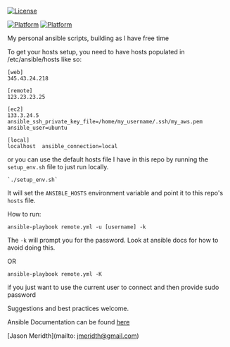 [![License](https://img.shields.io/badge/license-MIT-blue.svg?style=flat)](LICENSE)

[![Platform](http://img.shields.io/badge/platform-ubuntu-dd4814.svg?style=flat)](Ubuntu)
[![Platform](http://img.shields.io/badge/platform-osx-000000.svg?style=flat)](OSX)


My personal ansible scripts, building as I have free time

To get your hosts setup, you need to have hosts populated in /etc/ansible/hosts like so:

    [web]
    345.43.24.218

    [remote]
    123.23.23.25

    [ec2]
    133.3.24.5 ansible_ssh_private_key_file=/home/my_username/.ssh/my_aws.pem ansible_user=ubuntu

    [local]
    localhost  ansible_connection=local

or you can use the default hosts file I have in this repo by running the `setup_env.sh` file to just run locally.

    `./setup_env.sh`

It will set the `ANSIBLE_HOSTS` environment variable and point it to this repo's `hosts` file.

How to run:

    ansible-playbook remote.yml -u [username] -k

The `-k` will prompt you for the password.  Look at ansible docs for how to avoid doing this.

OR

    ansible-playbook remote.yml -K

if you just want to use the current user to connect and then provide sudo password

Suggestions and best practices welcome.

Ansible Documentation can be found [here](http://docs.ansible.com/index.html)

[Jason Meridth](mailto: jmeridth@gmail.com)
